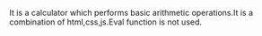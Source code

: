 It is a calculator which performs basic arithmetic operations.It is a combination of html,css,js.Eval function is not used.
